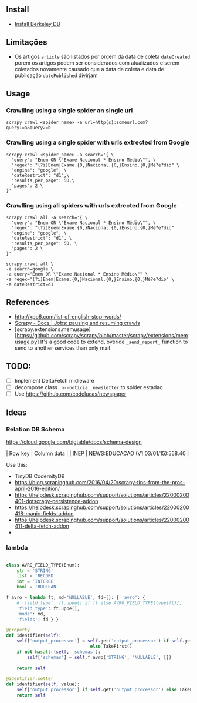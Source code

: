 ## Install

- [Install Berkeley DB](http://www.linuxfromscratch.org/blfs/view/7.9/server/db.html)



## Limitações

 - Os artigos `article` são listados por ordem da data de coleta `dateCreated` porem os artigos podem ser considerados com atualizados e serem coletados novamente causado que a data de coleta e data de publicação `datePublished` divirjam 
 

## Usage

### Crawlling using a single spider an single url
```shell
scrapy crawl <spider_name> -a url=http(s):someurl.com?query1=a&query2=b
```

### Crawlling using a single spider with urls extrected from Google
```shell
scrapy crawl <spider_name> -a search='{ \
  "query": "Enem OR \"Exame Nacional * Ensino Médio\"", \
  "regex": "(?i)Enem|Exame.{0,}Nacional.{0,}Ensino.{0,}Mé?e?dio" \
  "engine": "google", \
  "dateRestrict": "d1",\
  "results_per_page": 50,\
  "pages": 2 \
}' 
```

### Crawlling using all spiders with urls extrected from Google
```shell
scrapy crawl all -a search='{ \
  "query": "Enem OR \"Exame Nacional * Ensino Médio\"", \
  "regex": "(?i)Enem|Exame.{0,}Nacional.{0,}Ensino.{0,}Mé?e?dio"
  "engine": "google", \
  "dateRestrict": "d1", \
  "results_per_page": 50, \
  "pages": 2 \
}'

scrapy crawl all \
-a search=google \
-a query="Enem OR \"Exame Nacional * Ensino Médio\"" \
-a regex="(?i)Enem|Exame.{0,}Nacional.{0,}Ensino.{0,}Mé?e?dio" \
-a dateRestrict=d1

```

## References

 - http://xpo6.com/list-of-english-stop-words/
 - [Scrapy - Docs | Jobs: pausing and resuming crawls](https://doc.scrapy.org/en/latest/topics/jobs.html?highlight=scheduler)
 - [scrapy.extensions.memusage][https://github.com/scrapy/scrapy/blob/master/scrapy/extensions/memusage.py]
   It's a good code to extend, overide `_send_report_` function to send to another services than only mail


## TODO:

- [ ] Implement DeltaFetch midleware
- [ ] decompose class `.n--noticia__newsletter` to spider estadao
- [ ] Use https://github.com/codelucas/newspaper

## Ideas

### Relation DB Schema

https://cloud.google.com/bigtable/docs/schema-design

| Row key | Column data |
| INEP | NEWS:EDUCACAO (V1 03/01/15):558.40 | 

Use this:
- TinyDB CodernityDB
- https://blog.scrapinghub.com/2016/04/20/scrapy-tips-from-the-pros-april-2016-edition/
- https://helpdesk.scrapinghub.com/support/solutions/articles/22000200401-dotscrapy-persistence-addon
- https://helpdesk.scrapinghub.com/support/solutions/articles/22000200418-magic-fields-addon
- https://helpdesk.scrapinghub.com/support/solutions/articles/22000200411-delta-fetch-addon
- 
### lambda

```python

class AVRO_FIELD_TYPE(Enum):
    str = 'STRING'
    list = 'RECORD'
    int = 'INTERGE'
    bool = 'BOOLEAN'

f_avro = lambda ft, md='NULLABLE', fd=[]: { 'avro': { 
    # 'field_type': ft.uppe() if ft else AVRO_FIELD_TYPE[type(ft)], 
    'field_type': ft.uppe(), 
    'mode': md, 
    'fields': fd } }

@property
def identifier(self):
    self['output_processor'] = self.get('output_processor') if self.get('output_processor') \
                                else TakeFirst()
    if not hasattr(self, 'schemas'):
        self['schemas'] = self.f_avro('STRING', 'NULLABLE', [])
    
    return self 

@identifier.setter
def identifier(self, value):
    self['output_processor'] if self.get('output_processor') else TakeFirst()
    return self 
```